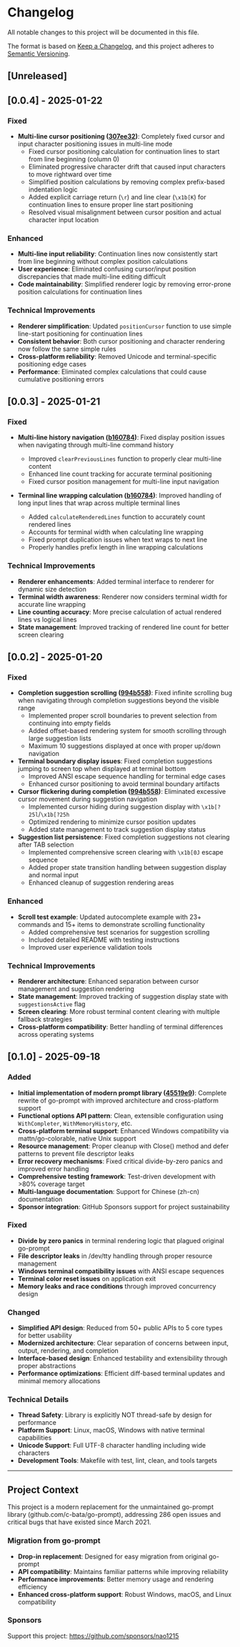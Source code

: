 # Changelog

All notable changes to this project will be documented in this file.

The format is based on [Keep a Changelog](https://keepachangelog.com/en/1.0.0/),
and this project adheres to [Semantic Versioning](https://semver.org/spec/v2.0.0.html).

## [Unreleased]

## [0.0.4] - 2025-01-22

### Fixed
- **Multi-line cursor positioning ([307ee32](https://github.com/nao1215/prompt/commit/307ee32))**: Completely fixed cursor and input character positioning issues in multi-line mode
  - Fixed cursor positioning calculation for continuation lines to start from line beginning (column 0)
  - Eliminated progressive character drift that caused input characters to move rightward over time
  - Simplified position calculations by removing complex prefix-based indentation logic
  - Added explicit carriage return (`\r`) and line clear (`\x1b[K`) for continuation lines to ensure proper line start positioning
  - Resolved visual misalignment between cursor position and actual character input location

### Enhanced
- **Multi-line input reliability**: Continuation lines now consistently start from line beginning without complex position calculations
- **User experience**: Eliminated confusing cursor/input position discrepancies that made multi-line editing difficult
- **Code maintainability**: Simplified renderer logic by removing error-prone position calculations for continuation lines

### Technical Improvements
- **Renderer simplification**: Updated `positionCursor` function to use simple line-start positioning for continuation lines
- **Consistent behavior**: Both cursor positioning and character rendering now follow the same simple rules
- **Cross-platform reliability**: Removed Unicode and terminal-specific positioning edge cases
- **Performance**: Eliminated complex calculations that could cause cumulative positioning errors

## [0.0.3] - 2025-01-21

### Fixed
- **Multi-line history navigation ([b160784](https://github.com/nao1215/prompt/commit/b160784))**: Fixed display position issues when navigating through multi-line command history
  - Improved `clearPreviousLines` function to properly clear multi-line content
  - Enhanced line count tracking for accurate terminal positioning
  - Fixed cursor position management for multi-line input navigation

- **Terminal line wrapping calculation ([b160784](https://github.com/nao1215/prompt/commit/b160784))**: Improved handling of long input lines that wrap across multiple terminal lines
  - Added `calculateRenderedLines` function to accurately count rendered lines
  - Accounts for terminal width when calculating line wrapping
  - Fixed prompt duplication issues when text wraps to next line
  - Properly handles prefix length in line wrapping calculations

### Technical Improvements
- **Renderer enhancements**: Added terminal interface to renderer for dynamic size detection
- **Terminal width awareness**: Renderer now considers terminal width for accurate line wrapping
- **Line counting accuracy**: More precise calculation of actual rendered lines vs logical lines
- **State management**: Improved tracking of rendered line count for better screen clearing

## [0.0.2] - 2025-01-20

### Fixed
- **Completion suggestion scrolling ([994b558](https://github.com/nao1215/prompt/commit/994b558))**: Fixed infinite scrolling bug when navigating through completion suggestions beyond the visible range
  - Implemented proper scroll boundaries to prevent selection from continuing into empty fields
  - Added offset-based rendering system for smooth scrolling through large suggestion lists
  - Maximum 10 suggestions displayed at once with proper up/down navigation
- **Terminal boundary display issues**: Fixed completion suggestions jumping to screen top when displayed at terminal bottom
  - Improved ANSI escape sequence handling for terminal edge cases
  - Enhanced cursor positioning to avoid terminal boundary artifacts
- **Cursor flickering during completion ([994b558](https://github.com/nao1215/prompt/commit/994b558))**: Eliminated excessive cursor movement during suggestion navigation
  - Implemented cursor hiding during suggestion display with `\x1b[?25l`/`\x1b[?25h`
  - Optimized rendering to minimize cursor position updates
  - Added state management to track suggestion display status
- **Suggestion list persistence**: Fixed completion suggestions not clearing after TAB selection
  - Implemented comprehensive screen clearing with `\x1b[0J` escape sequence
  - Added proper state transition handling between suggestion display and normal input
  - Enhanced cleanup of suggestion rendering areas

### Enhanced
- **Scroll test example**: Updated autocomplete example with 23+ commands and 15+ items to demonstrate scrolling functionality
  - Added comprehensive test scenarios for suggestion scrolling
  - Included detailed README with testing instructions
  - Improved user experience validation tools

### Technical Improvements
- **Renderer architecture**: Enhanced separation between cursor management and suggestion rendering
- **State management**: Improved tracking of suggestion display state with `suggestionsActive` flag
- **Screen clearing**: More robust terminal content clearing with multiple fallback strategies
- **Cross-platform compatibility**: Better handling of terminal differences across operating systems

## [0.1.0] - 2025-09-18

### Added
- **Initial implementation of modern prompt library ([45519e9](https://github.com/nao1215/prompt/commit/45519e9))**: Complete rewrite of go-prompt with improved architecture and cross-platform support
- **Functional options API pattern**: Clean, extensible configuration using `WithCompleter`, `WithMemoryHistory`, etc.
- **Cross-platform terminal support**: Enhanced Windows compatibility via mattn/go-colorable, native Unix support
- **Resource management**: Proper cleanup with Close() method and defer patterns to prevent file descriptor leaks
- **Error recovery mechanisms**: Fixed critical divide-by-zero panics and improved error handling
- **Comprehensive testing framework**: Test-driven development with >80% coverage target
- **Multi-language documentation**: Support for Chinese (zh-cn) documentation
- **Sponsor integration**: GitHub Sponsors support for project sustainability

### Fixed
- **Divide by zero panics** in terminal rendering logic that plagued original go-prompt
- **File descriptor leaks** in /dev/tty handling through proper resource management
- **Windows terminal compatibility issues** with ANSI escape sequences
- **Terminal color reset issues** on application exit
- **Memory leaks and race conditions** through improved concurrency design

### Changed
- **Simplified API design**: Reduced from 50+ public APIs to 5 core types for better usability
- **Modernized architecture**: Clear separation of concerns between input, output, rendering, and completion
- **Interface-based design**: Enhanced testability and extensibility through proper abstractions
- **Performance optimizations**: Efficient diff-based terminal updates and minimal memory allocations

### Technical Details
- **Thread Safety**: Library is explicitly NOT thread-safe by design for performance
- **Platform Support**: Linux, macOS, Windows with native terminal capabilities
- **Unicode Support**: Full UTF-8 character handling including wide characters
- **Development Tools**: Makefile with test, lint, clean, and tools targets

---

## Project Context

This project is a modern replacement for the unmaintained go-prompt library (github.com/c-bata/go-prompt), addressing 286 open issues and critical bugs that have existed since March 2021.

### Migration from go-prompt
- **Drop-in replacement**: Designed for easy migration from original go-prompt
- **API compatibility**: Maintains familiar patterns while improving reliability
- **Performance improvements**: Better memory usage and rendering efficiency
- **Enhanced cross-platform support**: Robust Windows, macOS, and Linux compatibility

### Sponsors
Support this project: https://github.com/sponsors/nao1215
